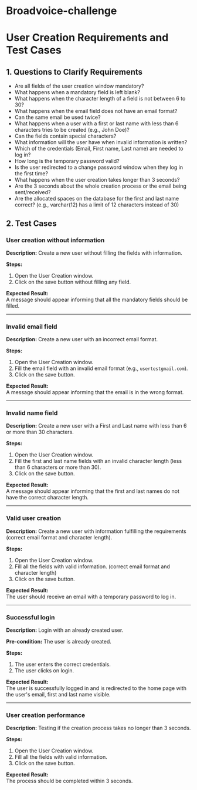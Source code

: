 # Broadvoice-challenge

# User Creation Requirements and Test Cases

## 1. Questions to Clarify Requirements

- Are all fields of the user creation window mandatory?
- What happens when a mandatory field is left blank?
- What happens when the character length of a field is not between 6 to 30?
- What happens when the email field does not have an email format?
- Can the same email be used twice?
- What happens when a user with a first or last name with less than 6 characters tries to be created (e.g., John Doe)?
- Can the fields contain special characters?
- What information will the user have when invalid information is written?
- Which of the credentials (Email, First name, Last name) are needed to log in?
- How long is the temporary password valid?  
- Is the user redirected to a change password window when they log in the first time?
- What happens when the user creation takes longer than 3 seconds?
- Are the 3 seconds about the whole creation process or the email being sent/received?
- Are the allocated spaces on the database for the first and last name correct? (e.g., varchar(12) has a limit of 12 characters instead of 30)

## 2. Test Cases

### **User creation without information**

**Description:** Create a new user without filling the fields with information.

**Steps:**  
1. Open the User Creation window.  
2. Click on the save button without filling any field.  

**Expected Result:**  
A message should appear informing that all the mandatory fields should be filled.

---

### **Invalid email field**

**Description:** Create a new user with an incorrect email format.

**Steps:**  
1. Open the User Creation window.  
2. Fill the email field with an invalid email format (e.g., `usertestgmail.com`).  
3. Click on the save button.  

**Expected Result:**  
A message should appear informing that the email is in the wrong format.

---

### **Invalid name field**

**Description:** Create a new user with a First and Last name with less than 6 or more than 30 characters.

**Steps:**  
1. Open the User Creation window.  
2. Fill the first and last name fields with an invalid character length (less than 6 characters or more than 30).  
3. Click on the save button.  

**Expected Result:**  
A message should appear informing that the first and last names do not have the correct character length.

---

### **Valid user creation**

**Description:** Create a new user with information fulfilling the requirements (correct email format and character length).

**Steps:**  
1. Open the User Creation window.  
2. Fill all the fields with valid information. (correct email format and character length) 
3. Click on the save button.  

**Expected Result:**  
The user should receive an email with a temporary password to log in.

---

### **Successful login**

**Description:** Login with an already created user.

**Pre-condition:** The user is already created.

**Steps:**  
1. The user enters the correct credentials.  
2. The user clicks on login.  

**Expected Result:**  
The user is successfully logged in and is redirected to the home page with the user's email, first and last name visible.

---

### **User creation performance**

**Description:** Testing if the creation process takes no longer than 3 seconds.

**Steps:**  
1. Open the User Creation window.  
2. Fill all the fields with valid information.  
3. Click on the save button.  

**Expected Result:**  
The process should be completed within 3 seconds.
